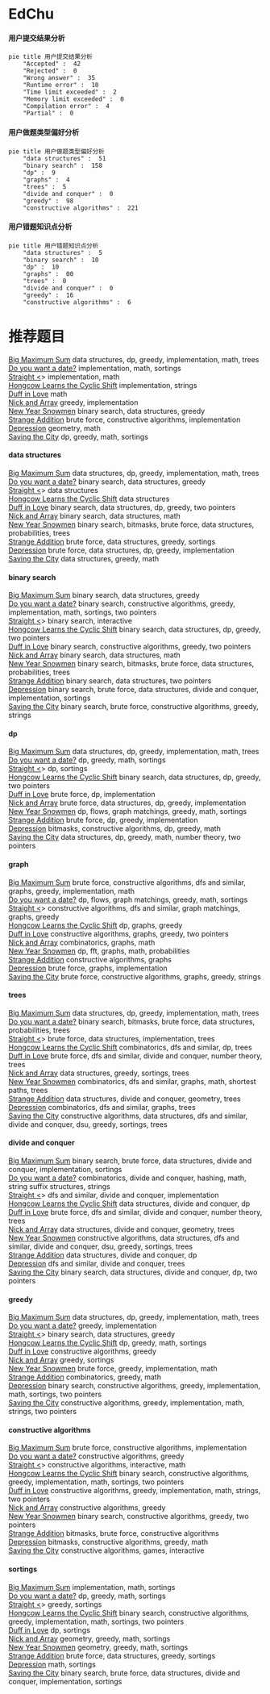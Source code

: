 # EdChu
<!-- tabs:start -->
#### **用户提交结果分析**

```mermaid
pie title 用户提交结果分析
    "Accepted" :  42
    "Rejected" :  0
    "Wrong answer" :  35
    "Runtime error" :  10
    "Time limit exceeded" :  2
    "Memory limit exceeded" :  0
    "Compilation error" :  4
    "Partial" :  0
```
#### **用户做题类型偏好分析**

```mermaid
pie title 用户做题类型偏好分析
    "data structures" :  51
    "binary search" :  158
    "dp" :  9
    "graphs" :  4
    "trees" :  5
    "divide and conquer" :  0
    "greedy" :  98
    "constructive algorithms" :  221
```
#### **用户错题知识点分析**

```mermaid
pie title 用户错题知识点分析
    "data structures" :  5
    "binary search" :  10
    "dp" :  10
    "graphs" :  00
    "trees" :  0
    "divide and conquer" :  0
    "greedy" :  16
    "constructive algorithms" :  6
```
<!-- tabs:end -->
# 推荐题目
[Big Maximum Sum](http://codeforces.com/problemset/problem/75/D)		data structures,
                        dp,
                        greedy,
                        implementation,
                        math,
                        trees		  
[Do you want a date?](https://codeforces.com/contest/810/problem/C)		implementation,
                        math,
                        sortings		  
[Straight <<A>>](http://codeforces.com/problemset/problem/810/A)		implementation,
                        math		  
[Hongcow Learns the Cyclic Shift](http://codeforces.com/problemset/problem/745/A)		implementation,
                        strings		  
[Duff in Love](http://codeforces.com/problemset/problem/588/B)		math		  
[Nick and Array](http://codeforces.com/problemset/problem/1180/B)		greedy,
                        implementation		  
[New Year Snowmen](http://codeforces.com/problemset/problem/140/C)		binary search,
                        data structures,
                        greedy		  
[Strange Addition](http://codeforces.com/problemset/problem/305/A)		brute force,
                        constructive algorithms,
                        implementation		  
[Depression](http://codeforces.com/problemset/problem/80/B)		geometry,
                        math		  
[Saving the City](http://codeforces.com/problemset/problem/1443/B)		dp,
                        greedy,
                        math,
                        sortings		  
<!-- tabs:start -->
#### **data structures**
[Big Maximum Sum](http://codeforces.com/problemset/problem/75/D)		data structures,
                        dp,
                        greedy,
                        implementation,
                        math,
                        trees		  
[Do you want a date?](http://codeforces.com/problemset/problem/140/C)		binary search,
                        data structures,
                        greedy		  
[Straight <<A>>](http://codeforces.com/problemset/problem/702/F)		data structures		  
[Hongcow Learns the Cyclic Shift](http://codeforces.com/problemset/problem/679/E)		data structures		  
[Duff in Love](http://codeforces.com/problemset/problem/1492/C)		binary search,
                        data structures,
                        dp,
                        greedy,
                        two pointers		  
[Nick and Array](http://codeforces.com/problemset/problem/1490/G)		binary search,
                        data structures,
                        math		  
[New Year Snowmen](http://codeforces.com/problemset/problem/1479/D)		binary search,
                        bitmasks,
                        brute force,
                        data structures,
                        probabilities,
                        trees		  
[Strange Addition](http://codeforces.com/problemset/problem/1497/A)		brute force,
                        data structures,
                        greedy,
                        sortings		  
[Depression](http://codeforces.com/problemset/problem/1491/C)		brute force,
                        data structures,
                        dp,
                        greedy,
                        implementation		  
[Saving the City](http://codeforces.com/problemset/problem/1492/B)		data structures,
                        greedy,
                        math		  
#### **binary search**
[Big Maximum Sum](http://codeforces.com/problemset/problem/140/C)		binary search,
                        data structures,
                        greedy		  
[Do you want a date?](https://codeforces.com/contest/1159/problem/C)		binary search,
                        constructive algorithms,
                        greedy,
                        implementation,
                        math,
                        sortings,
                        two pointers		  
[Straight <<A>>](https://codeforces.com/contest/810/problem/D)		binary search,
                        interactive		  
[Hongcow Learns the Cyclic Shift](http://codeforces.com/problemset/problem/1492/C)		binary search,
                        data structures,
                        dp,
                        greedy,
                        two pointers		  
[Duff in Love](http://codeforces.com/problemset/problem/1463/D)		binary search,
                        constructive algorithms,
                        greedy,
                        two pointers		  
[Nick and Array](http://codeforces.com/problemset/problem/1490/G)		binary search,
                        data structures,
                        math		  
[New Year Snowmen](http://codeforces.com/problemset/problem/1479/D)		binary search,
                        bitmasks,
                        brute force,
                        data structures,
                        probabilities,
                        trees		  
[Strange Addition](http://codeforces.com/problemset/problem/1436/E)		binary search,
                        data structures,
                        two pointers		  
[Depression](http://codeforces.com/problemset/problem/1461/D)		binary search,
                        brute force,
                        data structures,
                        divide and conquer,
                        implementation,
                        sortings		  
[Saving the City](http://codeforces.com/problemset/problem/1493/C)		binary search,
                        brute force,
                        constructive algorithms,
                        greedy,
                        strings		  
#### **dp**
[Big Maximum Sum](http://codeforces.com/problemset/problem/75/D)		data structures,
                        dp,
                        greedy,
                        implementation,
                        math,
                        trees		  
[Do you want a date?](http://codeforces.com/problemset/problem/1443/B)		dp,
                        greedy,
                        math,
                        sortings		  
[Straight <<A>>](http://codeforces.com/problemset/problem/4/D)		dp,
                        sortings		  
[Hongcow Learns the Cyclic Shift](http://codeforces.com/problemset/problem/1492/C)		binary search,
                        data structures,
                        dp,
                        greedy,
                        two pointers		  
[Duff in Love](https://codeforces.com/contest/1457/problem/C)		brute force,
                        dp,
                        implementation		  
[Nick and Array](http://codeforces.com/problemset/problem/1491/C)		brute force,
                        data structures,
                        dp,
                        greedy,
                        implementation		  
[New Year Snowmen](http://codeforces.com/problemset/problem/1437/C)		dp,
                        flows,
                        graph matchings,
                        greedy,
                        math,
                        sortings		  
[Strange Addition](http://codeforces.com/problemset/problem/1499/B)		brute force,
                        dp,
                        greedy,
                        implementation		  
[Depression](http://codeforces.com/problemset/problem/1491/D)		bitmasks,
                        constructive algorithms,
                        dp,
                        greedy,
                        math		  
[Saving the City](http://codeforces.com/problemset/problem/1497/E1)		data structures,
                        dp,
                        greedy,
                        math,
                        number theory,
                        two pointers		  
#### **graph**
[Big Maximum Sum](http://codeforces.com/problemset/problem/1487/C)		brute force,
                        constructive algorithms,
                        dfs and similar,
                        graphs,
                        greedy,
                        implementation,
                        math		  
[Do you want a date?](http://codeforces.com/problemset/problem/1437/C)		dp,
                        flows,
                        graph matchings,
                        greedy,
                        math,
                        sortings		  
[Straight <<A>>](http://codeforces.com/problemset/problem/1470/D)		constructive algorithms,
                        dfs and similar,
                        graph matchings,
                        graphs,
                        greedy		  
[Hongcow Learns the Cyclic Shift](http://codeforces.com/problemset/problem/1476/C)		dp,
                        graphs,
                        greedy		  
[Duff in Love](http://codeforces.com/problemset/problem/1304/D)		constructive algorithms,
                        graphs,
                        greedy,
                        two pointers		  
[Nick and Array](http://codeforces.com/problemset/problem/1475/C)		combinatorics,
                        graphs,
                        math		  
[New Year Snowmen](http://codeforces.com/problemset/problem/553/E)		dp,
                        fft,
                        graphs,
                        math,
                        probabilities		  
[Strange Addition](http://codeforces.com/problemset/problem/1495/C)		constructive algorithms,
                        graphs		  
[Depression](http://codeforces.com/problemset/problem/1510/K)		brute force,
                        graphs,
                        implementation		  
[Saving the City](http://codeforces.com/problemset/problem/1511/D)		brute force,
                        constructive algorithms,
                        graphs,
                        greedy,
                        strings		  
#### **trees**
[Big Maximum Sum](http://codeforces.com/problemset/problem/75/D)		data structures,
                        dp,
                        greedy,
                        implementation,
                        math,
                        trees		  
[Do you want a date?](http://codeforces.com/problemset/problem/1479/D)		binary search,
                        bitmasks,
                        brute force,
                        data structures,
                        probabilities,
                        trees		  
[Straight <<A>>](http://codeforces.com/problemset/problem/1511/C)		brute force,
                        data structures,
                        implementation,
                        trees		  
[Hongcow Learns the Cyclic Shift](http://codeforces.com/problemset/problem/1499/F)		combinatorics,
                        dfs and similar,
                        dp,
                        trees		  
[Duff in Love](http://codeforces.com/problemset/problem/1491/E)		brute force,
                        dfs and similar,
                        divide and conquer,
                        number theory,
                        trees		  
[Nick and Array](http://codeforces.com/problemset/problem/1466/D)		data structures,
                        greedy,
                        sortings,
                        trees		  
[New Year Snowmen](http://codeforces.com/problemset/problem/1495/D)		combinatorics,
                        dfs and similar,
                        graphs,
                        math,
                        shortest paths,
                        trees		  
[Strange Addition](http://codeforces.com/problemset/problem/1303/G)		data structures,
                        divide and conquer,
                        geometry,
                        trees		  
[Depression](http://codeforces.com/problemset/problem/1454/E)		combinatorics,
                        dfs and similar,
                        graphs,
                        trees		  
[Saving the City](http://codeforces.com/problemset/problem/1494/D)		constructive algorithms,
                        data structures,
                        dfs and similar,
                        divide and conquer,
                        dsu,
                        greedy,
                        sortings,
                        trees		  
#### **divide and conquer**
[Big Maximum Sum](http://codeforces.com/problemset/problem/1461/D)		binary search,
                        brute force,
                        data structures,
                        divide and conquer,
                        implementation,
                        sortings		  
[Do you want a date?](http://codeforces.com/problemset/problem/1466/G)		combinatorics,
                        divide and conquer,
                        hashing,
                        math,
                        string suffix structures,
                        strings		  
[Straight <<A>>](http://codeforces.com/problemset/problem/1490/D)		dfs and similar,
                        divide and conquer,
                        implementation		  
[Hongcow Learns the Cyclic Shift](https://codeforces.com/contest/1483/problem/C)		data structures,
                        divide and conquer,
                        dp		  
[Duff in Love](http://codeforces.com/problemset/problem/1491/E)		brute force,
                        dfs and similar,
                        divide and conquer,
                        number theory,
                        trees		  
[Nick and Array](http://codeforces.com/problemset/problem/1303/G)		data structures,
                        divide and conquer,
                        geometry,
                        trees		  
[New Year Snowmen](http://codeforces.com/problemset/problem/1494/D)		constructive algorithms,
                        data structures,
                        dfs and similar,
                        divide and conquer,
                        dsu,
                        greedy,
                        sortings,
                        trees		  
[Strange Addition](http://codeforces.com/problemset/problem/1482/E)		data structures,
                        divide and conquer,
                        dp		  
[Depression](http://codeforces.com/problemset/problem/566/C)		dfs and similar,
                        divide and conquer,
                        trees		  
[Saving the City](http://codeforces.com/problemset/problem/1428/F)		binary search,
                        data structures,
                        divide and conquer,
                        dp,
                        two pointers		  
#### **greedy**
[Big Maximum Sum](http://codeforces.com/problemset/problem/75/D)		data structures,
                        dp,
                        greedy,
                        implementation,
                        math,
                        trees		  
[Do you want a date?](http://codeforces.com/problemset/problem/1180/B)		greedy,
                        implementation		  
[Straight <<A>>](http://codeforces.com/problemset/problem/140/C)		binary search,
                        data structures,
                        greedy		  
[Hongcow Learns the Cyclic Shift](http://codeforces.com/problemset/problem/1443/B)		dp,
                        greedy,
                        math,
                        sortings		  
[Duff in Love](http://codeforces.com/problemset/problem/231/B)		constructive algorithms,
                        greedy		  
[Nick and Array](http://codeforces.com/problemset/problem/810/B)		greedy,
                        sortings		  
[New Year Snowmen](http://codeforces.com/problemset/problem/1471/B)		brute force,
                        greedy,
                        implementation,
                        math		  
[Strange Addition](http://codeforces.com/problemset/problem/1178/C)		combinatorics,
                        greedy,
                        math		  
[Depression](https://codeforces.com/contest/1159/problem/C)		binary search,
                        constructive algorithms,
                        greedy,
                        implementation,
                        math,
                        sortings,
                        two pointers		  
[Saving the City](http://codeforces.com/problemset/problem/1508/A)		constructive algorithms,
                        greedy,
                        implementation,
                        math,
                        strings,
                        two pointers		  
#### **constructive algorithms**
[Big Maximum Sum](http://codeforces.com/problemset/problem/305/A)		brute force,
                        constructive algorithms,
                        implementation		  
[Do you want a date?](http://codeforces.com/problemset/problem/231/B)		constructive algorithms,
                        greedy		  
[Straight <<A>>](http://codeforces.com/problemset/problem/727/C)		constructive algorithms,
                        interactive,
                        math		  
[Hongcow Learns the Cyclic Shift](https://codeforces.com/contest/1159/problem/C)		binary search,
                        constructive algorithms,
                        greedy,
                        implementation,
                        math,
                        sortings,
                        two pointers		  
[Duff in Love](http://codeforces.com/problemset/problem/1508/A)		constructive algorithms,
                        greedy,
                        implementation,
                        math,
                        strings,
                        two pointers		  
[Nick and Array](http://codeforces.com/problemset/problem/1493/A)		constructive algorithms,
                        greedy		  
[New Year Snowmen](http://codeforces.com/problemset/problem/1463/D)		binary search,
                        constructive algorithms,
                        greedy,
                        two pointers		  
[Strange Addition](https://codeforces.com/contest/1456/problem/B)		bitmasks,
                        brute force,
                        constructive algorithms		  
[Depression](http://codeforces.com/problemset/problem/1492/D)		bitmasks,
                        constructive algorithms,
                        greedy,
                        math		  
[Saving the City](https://codeforces.com/contest/1504/problem/D)		constructive algorithms,
                        games,
                        interactive		  
#### **sortings**
[Big Maximum Sum](https://codeforces.com/contest/810/problem/C)		implementation,
                        math,
                        sortings		  
[Do you want a date?](http://codeforces.com/problemset/problem/1443/B)		dp,
                        greedy,
                        math,
                        sortings		  
[Straight <<A>>](http://codeforces.com/problemset/problem/810/B)		greedy,
                        sortings		  
[Hongcow Learns the Cyclic Shift](https://codeforces.com/contest/1159/problem/C)		binary search,
                        constructive algorithms,
                        greedy,
                        implementation,
                        math,
                        sortings,
                        two pointers		  
[Duff in Love](http://codeforces.com/problemset/problem/4/D)		dp,
                        sortings		  
[Nick and Array](https://codeforces.com/contest/1496/problem/C)		geometry,
                        greedy,
                        math,
                        sortings		  
[New Year Snowmen](http://codeforces.com/problemset/problem/1495/A)		geometry,
                        greedy,
                        math,
                        sortings		  
[Strange Addition](http://codeforces.com/problemset/problem/1497/A)		brute force,
                        data structures,
                        greedy,
                        sortings		  
[Depression](http://codeforces.com/problemset/problem/1427/A)		math,
                        sortings		  
[Saving the City](http://codeforces.com/problemset/problem/1461/D)		binary search,
                        brute force,
                        data structures,
                        divide and conquer,
                        implementation,
                        sortings		  
<!-- tabs:end -->
